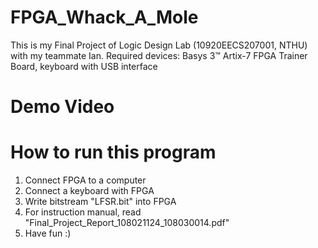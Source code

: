 # FPGA_Whack_A_Mole
This is my Final Project of Logic Design Lab (10920EECS207001, NTHU) with my teammate Ian.
Required devices: Basys 3™ Artix-7 FPGA Trainer Board, keyboard with USB interface

# Demo Video


# How to run this program
1. Connect FPGA to a computer
2. Connect a keyboard with FPGA
3. Write bitstream "LFSR.bit" into FPGA
4. For instruction manual, read "Final_Project_Report_108021124_108030014.pdf"
5. Have fun :)
